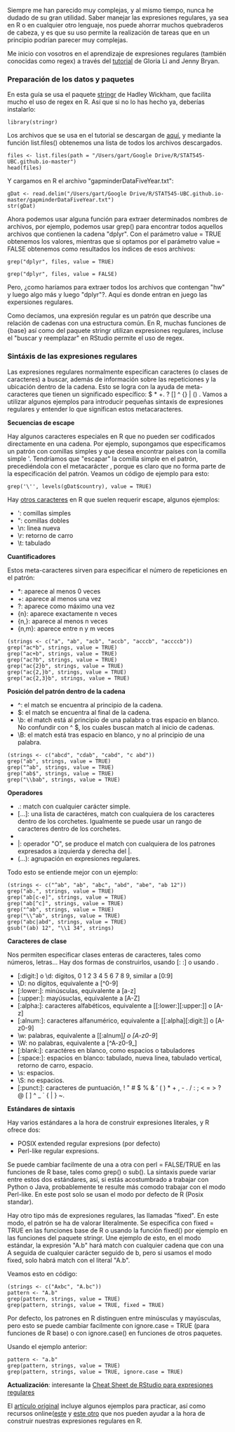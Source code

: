 Siempre me han parecido muy complejas, y al mismo tiempo, nunca he dudado de su gran utilidad. Saber manejar las expresiones regulares, ya sea en R o en cualquier otro lenguaje, nos puede ahorrar muchos quebraderos de cabeza, y es que su uso permite la realización de tareas que en un principio podrían parecer muy complejas.

Me inicio con vosotros en el aprendizaje de expresiones regulares (también conocidas como regex) a través del [tutorial][1] de Gloria Li and Jenny Bryan.

### Preparación de los datos y paquetes

En esta guía se usa el paquete [stringr][2] de Hadley Wickham, que facilita mucho el uso de regex en R. Así que si no lo has hecho ya, deberías instalarlo:

```
library(stringr)
```

Los archivos que se usa en el tutorial se descargan de [aquí][3], y mediante la función list.files() obtenemos una lista de todos los archivos descargados.

```
files <- list.files(path = "/Users/gart/Google Drive/R/STAT545-UBC.github.io-master")
head(files)
```

Y cargamos en R el archivo "gapminderDataFiveYear.txt":

```
gDat <- read.delim("/Users/gart/Google Drive/R/STAT545-UBC.github.io-master/gapminderDataFiveYear.txt")
str(gDat)
```

Ahora podemos usar alguna función para extraer determinados nombres de archivos, por ejemplo, podemos usar grep() para encontrar todos aquellos archivos que contienen la cadena "dplyr". Con el parámetro value = TRUE obtenemos los valores, mientras que si optamos por el parámetro value = FALSE obtenemos como resultados los índices de esos archivos:

```
grep("dplyr", files, value = TRUE)
```

```
grep("dplyr", files, value = FALSE)
```

Pero, ¿como haríamos para extraer todos los archivos que contengan "hw" y luego algo más y luego "dplyr"?. Aquí es donde entran en juego las expersiones regulares.

Como decíamos, una expresión regular es un patrón que describe una relación de cadenas con una estructura común. En R, muchas funciones de {base} así como del paquete stringr utilizan expresiones regulares, incluse el "buscar y reemplazar" en RStudio permite el uso de regex.

### Sintáxis de las expresiones regulares

Las expresiones regulares normalmente especifican caracteres (o clases de caracteres) a buscar, además de información sobre las repeticiones y la ubicación dentro de la cadena. Esto se logra con la ayuda de meta-caracteres que tienen un significado específico: $ * +. ? [] ^ {} | () \. Vamos a utilizar algunos ejemplos para introducir pequeñas sintaxis de expresiones regulares y entender lo que significan estos metacaracteres.

**Secuencias de escape**

Hay algunos caracteres especiales en R que no pueden ser codificados directamente en una cadena. Por ejemplo, supongamos que especificamos un patrón con comillas simples y que desea encontrar países con la comilla simple '. Tendríamos que "escapar" la comilla simple en el patrón, precediéndola con el metacarácter \, porque es claro que no forma parte de la especificación del patrón. Veamos un código de ejemplo para esto:

```
grep('\'', levels(gDat$country), value = TRUE)
```

Hay [otros caracteres][4] en R que suelen requerir escape, algunos ejemplos:

* \': comillas simples
* \": comillas dobles
* \n: linea nueva
* \r: retorno de carro
* \t: tabulado

**Cuantificadores**

Estos meta-caracteres sirven para especificar el número de repeticiones en el patrón:

* *: aparece al menos 0 veces
* +: aparece al menos una vez
* ?: aparece como máximo una vez
* {n}: aparece exactamente n veces
* {n,}: aparece al menos n veces
* {n,m}: aparece entre n y m veces

```
(strings <- c("a", "ab", "acb", "accb", "acccb", "accccb"))
grep("ac*b", strings, value = TRUE)
grep("ac+b", strings, value = TRUE)
grep("ac?b", strings, value = TRUE)
grep("ac{2}b", strings, value = TRUE)
grep("ac{2,}b", strings, value = TRUE)
grep("ac{2,3}b", strings, value = TRUE)
```

**Posición del patrón dentro de la cadena**

* ^: el match se encuentra al principio de la cadena.
* $: el match se encuentra al final de la cadena.
* \b: el match está al principio de una palabra o tras espacio en blanco. No confundir con ^ $, los cuales buscan match al inicio de cadenas.
* \B: el match está tras espacio en blanco, y no al principio de una palabra.

```
(strings <- c("abcd", "cdab", "cabd", "c abd"))
grep("ab", strings, value = TRUE)
grep("^ab", strings, value = TRUE)
grep("ab$", strings, value = TRUE)
grep("\\bab", strings, value = TRUE)
```

**Operadores**

* .: match con cualquier carácter simple.
* [...]: una lista de caractéres, match con cualquiera de los caracteres dentro de los corchetes. Igualmente se puede usar un rango de caracteres dentro de los corchetes.
* [^...]: lista invertida de caracteres, igual que [...] pero el match es con cualquier carácter excepto los incluidos entre corchetes.
* |: operador "O", se produce el match con cualquiera de los patrones expresados a izquierda y derecha del |.
* (...): agrupación en expresiones regulares. 

Todo esto se entiende mejor con un ejemplo:

```
(strings <- c("^ab", "ab", "abc", "abd", "abe", "ab 12"))
grep("ab.", strings, value = TRUE)
grep("ab[c-e]", strings, value = TRUE)
grep("ab[^c]", strings, value = TRUE)
grep("^ab", strings, value = TRUE)
grep("\\^ab", strings, value = TRUE)
grep("abc|abd", strings, value = TRUE)
gsub("(ab) 12", "\\1 34", strings)
```

**Caracteres de clase**

Nos permiten especificar clases enteras de caracteres, tales como números, letras... Hay dos formas de construirlos, usando [: :] o usando \.

* [:digit:] o \d: dígitos, 0 1 2 3 4 5 6 7 8 9, similar a [0:9]
* \D: no dígitos, equivalente a [^0-9]
* [:lower:]: minúsculas, equivalente a [a-z]
* [:upper:]: mayúsuclas, equivalente a [A-Z]
* [:alpha:]: caracteres alfabéticos, equivalente a [[:lower:][:upper:]] o [A-z]
* [:alnum:]: caracteres alfanumérico, equivalente a [[:alpha][:digit:]] o [A-z0-9]
* \w: palabras, equivalente a [[:alnum]_] o [A-z0-9_]
* \W: no palabras, equivalente a [^A-z0-9_]
* [:blank:]: caractéres en blanco, como espacios o tabuladores
* [:space:]: espacios en blanco: tabulado, nueva linea, tabulado vertical, retorno de carro, espacio.
* \s: espacios.
* \S: no espacios.
* [:punct:]: caracteres de puntuación, ! " # $ % & ’ ( ) * + , - . / : ; < = > ? @ [  ] ^ _ ` { | } ~.

**Estándares de sintaxis**

Hay varios estándares a la hora de construir expresiones literales, y R ofrece dos:

* POSIX extended regular expresions (por defecto)
* Perl-like regular expresions.

Se puede cambiar facilmente de una a otra con perl = FALSE/TRUE en las funciones de R base, tales como grep() o sub(). La sintaxis puede variar entre estos dos estándares, así, si estás acostumbrado a trabajar con Python o Java, probablemente te resulte más comodo trabajar con el modo Perl-like. En este post solo se usan el modo por defecto de R (Posix standar).

Hay otro tipo más de expresiones regulares, las llamadas "fixed". En este modo, el patrón se ha de valorar literalmente. Se especifica con fixed = TRUE en las funciones base de R o usando la función fixed() por ejemplo en las funciones del paquete stringr. Une ejemplo de esto, en el modo estándar, la expresión "A.b" hará match con cualquier cadena que con una A seguida de cualquier carácter seguido de b, pero si usamos el modo fixed, solo habrá match con el literal "A.b".

Veamos esto en código:

```
(strings <- c("Axbc", "A.bc"))
pattern <- "A.b"
grep(pattern, strings, value = TRUE)
grep(pattern, strings, value = TRUE, fixed = TRUE)
```

Por defecto, los patrones en R distinguen entre minúsculas y mayúsculas, pero esto se puede cambiar facilmente con ignore.case = TRUE (para funciones de R base) o con ignore.case() en funciones de otros paquetes. 

Usando el ejemplo anterior:

```
pattern <- "a.b"
grep(pattern, strings, value = TRUE)
grep(pattern, strings, value = TRUE, ignore.case = TRUE)
```

**Actualización**: interesante la [Cheat Sheet de RStudio para expresiones regulares](https://www.rstudio.com/wp-content/uploads/2016/09/RegExCheatsheet.pdf) 

El [artículo oríginal][1] incluye algunos ejemplos para practicar, así como recursos online([este][5] y [este otro][6] que nos pueden ayudar a la hora de construir nuestras expresiones regulares en R.

[1]: http://stat545.com/block022_regular-expression.html
[2]: http://www.rdocumentation.org/packages/stringr/versions/1.1.0
[3]: https://github.com/STAT545-UBC/STAT545-UBC.github.io
[4]: https://stat.ethz.ch/R-manual/R-devel/library/base/html/Quotes.html
[5]: http://www.regexpal.com/
[6]: http://www.regexr.com/
